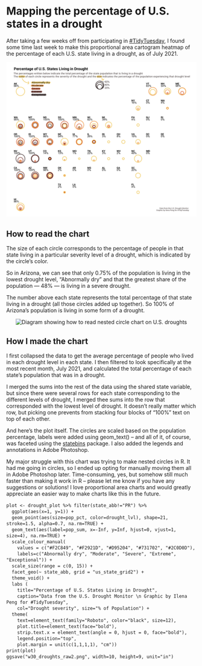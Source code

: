 <h1>Mapping the percentage of U.S. states in a drought</h1>
After taking a few weeks off from participating in <a href="https://github.com/rfordatascience/tidytuesday">#TidyTuesday</a>, I found some time last week to make this proportional area cartogram heatmap of the percentage of each U.S. state living in a drought, as of July 2021.

<p align="center">
<img src="https://github.com/ilenapeng/tidytuesday/blob/main/week30_droughts/w30_droughts.png?raw=true" width="600" alt="Map of percentage of U.S. population in a drought">
</p>

<h2>How to read the chart</h2>

The size of each circle corresponds to the percentage of people in that state living in a particular severity level of a drought, which is indicated by the circle’s color.

So in Arizona, we can see that only 0.75% of the population is living in the lowest drought level, “Abnormally dry” and that the greatest share of the population — 48% — is living in a severe drought.

The number above each state represents the total percentage of that state living in a drought (all those circles added up together). So 100% of Arizona’s population is living in some form of a drought.

<p align="center">
<img src="https://user-images.githubusercontent.com/30391956/131103994-17b31992-aa08-462f-8517-f15ef1e69b76.png" width="400" style="text-align: center" alt="Diagram showing how to read nested circle chart on U.S. droughts">
</p>

<h2>How I made the chart</h2>

I first collapsed the data to get the average percentage of people who lived in each drought level in each state. I then filtered to look specifically at the most recent month, July 2021, and calculated the total percentage of each state’s population that was in a drought. 

I merged the sums into the rest of the data using the shared state variable, but since there were several rows for each state corresponding to the different levels of drought, I merged thee sums into the row that corresponded with the lowest level of drought. It doesn’t really matter which row, but picking one prevents from stacking four blocks of “100%” text on top of each other.

And here’s the plot itself. The circles are scaled based on the population percentage, labels were added using geom_text() – and all of it, of course, was faceted using the <a href="https://cran.r-project.org/web/packages/statebins/index.html">statebins</a> package. I also added the legends and annotations in Adobe Photoshop.

My major struggle with this chart was trying to make nested circles in R. It had me going in circles, so I ended up opting for manually moving them all in Adobe Photoshop later. Time-consuming, yes, but somehow still much faster than making it work in R – please let me know if you have any suggestions or solutions! I love proportional area charts and would greatly appreciate an easier way to make charts like this in the future.

```
plot <- drought_plot %>% filter(state_abb!="PR") %>%
  ggplot(aes(x=1, y=1)) +
  geom_point(aes(size=pop_pct, color=drought_lvl), shape=21, stroke=1.5, alpha=0.7, na.rm=TRUE) +
  geom_text(aes(label=pop_sum, x=-Inf, y=Inf, hjust=0, vjust=1, size=4), na.rm=TRUE) +
  scale_colour_manual(
    values = c("#F2C849", "#F2921D", "#D95204", "#731702", "#2C0D0D"), 
    labels=c("Abnormally dry", "Moderate", "Severe", "Extreme", "Exceptional")) +
  scale_size(range = c(0, 15)) +
  facet_geo(~ state_abb, grid = "us_state_grid2") +
  theme_void() +
  labs (
    title="Percentage of U.S. States Living in Drought", 
    caption="Data from the U.S. Drought Monitor \n Graphic by Ilena Peng for #TidyTuesday",
    col="Drought severity", size="% of Population") +
  theme(
    text=element_text(family="Roboto", color="black", size=12),
    plot.title=element_text(face="bold"),
    strip.text.x = element_text(angle = 0, hjust = 0, face="bold"),
    legend.position="top",
    plot.margin = unit(c(1,1,1,1), "cm"))
print(plot)
ggsave("w30_droughts_raw2.png", width=10, height=9, unit="in")
```
